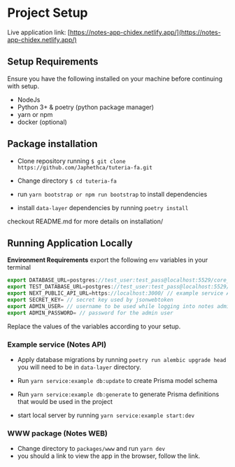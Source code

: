 # Project Setup

Live application link: [https://notes-app-chidex.netlify.app/](https://notes-app-chidex.netlify.app/)

## Setup Requirements

Ensure you have the following installed on your machine before continuing with setup.

- NodeJs
- Python 3+ & poetry (python package manager)
- yarn or npm
- docker (optional)

## Package installation

- Clone repository running `$ git clone https://github.com/Japhethca/tuteria-fa.git`

- Change directory `$ cd tuteria-fa`
- run `yarn bootstrap or npm run bootstrap` to install dependencies

- install `data-layer` dependencies by running `poetry install`

checkout README.md for more details on installation/

## Running Application Locally

**Environment Requirements**
export the following `env` variables in your terminal

```js
export DATABASE_URL=postgres://test_user:test_pass@localhost:5529/core_db // notes database
export TEST_DATABASE_URL=postgres://test_user:test_pass@localhost:5529/test_db // test database
export NEXT_PUBLIC_API_URL=https://localhost:3000/ // example service API url used by web app
export SECRET_KEY= // secret key used by jsonwebtoken
export ADMIN_USER= // username to be used while logging into notes admin page
export ADMIN_PASSWORD= // password for the admin user

```

Replace the values of the variables according to your setup.

### Example service (Notes API)

- Apply database migrations by running `poetry run alembic upgrade head` you will need to be in `data-layer` directory.

- Run `yarn service:example db:update` to create Prisma model schema
- Run `yarn service:example db:generate` to generate Prisma definitions that would be used in the project
- start local server by running `yarn service:example start:dev`

### WWW package (Notes WEB)

- Change directory to `packages/www` and run `yarn dev`
- you should a link to view the app in the browser, follow the link.
